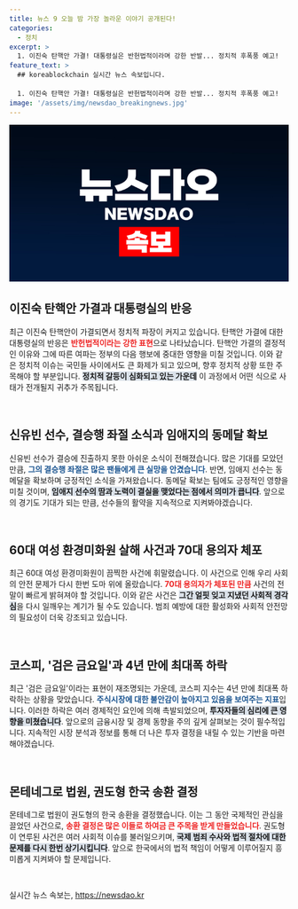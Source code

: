 ```yaml
---
title: 뉴스 9 오늘 밤 가장 놀라운 이야기 공개된다!
categories:
  - 정치
excerpt: >
  1. 이진숙 탄핵안 가결! 대통령실은 반헌법적이라며 강한 반발... 정치적 후폭풍 예고!     2. 신유빈 결승행 좌절! 하지만 임애지는 동메달로 기쁨을 안았다, 스포츠의 드라마는 계속된다!  3. 60대 여성 환경미화원이 살해당했다! 70대 용의자가 체포되며 충격의 진실이 밝혀질까?  4. 검은 금요일의 충격! 코스피 4년 만에 최대폭 하락, 투자자들은 불안에 떨고 있다!  5. 몬테네그로 법원, 권도형 한국 송환 결정! 그의 향후 행보에 이목이 집중된다!
feature_text: >
  ## koreablockchain 실시간 뉴스 속보입니다.

  1. 이진숙 탄핵안 가결! 대통령실은 반헌법적이라며 강한 반발... 정치적 후폭풍 예고!     2. 신유빈 결승행 좌절! 하지만 임애지는 동메달로 기쁨을 안았다, 스포츠의 드라마는 계속된다!  3. 60대 여성 환경미화원이 살해당했다! 70대 용의자가 체포되며 충격의 진실이 밝혀질까?  4. 검은 금요일의 충격! 코스피 4년 만에 최대폭 하락, 투자자들은 불안에 떨고 있다!  5. 몬테네그로 법원, 권도형 한국 송환 결정! 그의 향후 행보에 이목이 집중된다!
image: '/assets/img/newsdao_breakingnews.jpg'
---
```


<p><img src="/assets/img/newsdao_breakingnews.jpg" alt="koreablockchain 속보" /></p>

<h2 data-ke-size="size26">이진숙 탄핵안 가결과 대통령실의 반응</h2>

<p data-ke-size="size16">최근 이진숙 탄핵안이 가결되면서 정치적 파장이 커지고 있습니다. 탄핵안 가결에 대한 대통령실의 반응은 <b><span style="color: #ee2323;">반헌법적이라는 강한 표현</span></b>으로 나타났습니다. 탄핵안 가결의 결정적인 이유와 그에 따른 여파는 정부의 다음 행보에 중대한 영향을 미칠 것입니다. 이와 같은 정치적 이슈는 국민들 사이에서도 큰 화제가 되고 있으며, 향후 정치적 상황 또한 주목해야 할 부분입니다. <b><span style="background-color: #21538527;">정치적 갈등이 심화되고 있는 가운데</span></b> 이 과정에서 어떤 식으로 사태가 전개될지 귀추가 주목됩니다.</p>

<p data-ke-size="size16">&nbsp;</p>

<h2 data-ke-size="size26">신유빈 선수, 결승행 좌절 소식과 임애지의 동메달 확보</h2>

<p data-ke-size="size16">신유빈 선수가 결승에 진출하지 못한 아쉬운 소식이 전해졌습니다. 많은 기대를 모았던 만큼, <b><span style="color: #1a5490;">그의 결승행 좌절은 많은 팬들에게 큰 실망을 안겼습니다</span></b>. 반면, 임애지 선수는 동메달을 확보하며 긍정적인 소식을 가져왔습니다. 동메달 확보는 팀에도 긍정적인 영향을 미칠 것이며, <b><span style="background-color: #21538527;">임애지 선수의 땀과 노력이 결실을 맺었다는 점에서 의미가 큽니다</span></b>. 앞으로의 경기도 기대가 되는 만큼, 선수들의 활약을 지속적으로 지켜봐야겠습니다.</p>

<p data-ke-size="size16">&nbsp;</p>

<h2 data-ke-size="size26">60대 여성 환경미화원 살해 사건과 70대 용의자 체포</h2>

<p data-ke-size="size16">최근 60대 여성 환경미화원이 끔찍한 사건에 휘말렸습니다. 이 사건으로 인해 우리 사회의 안전 문제가 다시 한번 도마 위에 올랐습니다. <b><span style="color: #ee2323;">70대 용의자가 체포된 만큼</span></b> 사건의 전말이 빠르게 밝혀져야 할 것입니다. 이와 같은 사건은 <b><span style="background-color: #21538527;">그간 얼핏 잊고 지냈던 사회적 경각심</span></b>을 다시 일깨우는 계기가 될 수도 있습니다. 범죄 예방에 대한 활성화와 사회적 안전망의 필요성이 더욱 강조되고 있습니다.</p>

<p data-ke-size="size16">&nbsp;</p>

<h2 data-ke-size="size26">코스피, '검은 금요일'과 4년 만에 최대폭 하락</h2>

<p data-ke-size="size16">최근 '검은 금요일'이라는 표현이 재조명되는 가운데, 코스피 지수는 4년 만에 최대폭 하락하는 상황을 맞았습니다. <b><span style="color: #1a5490;">주식시장에 대한 불안감이 높아지고 있음을 보여주는 지표</span></b>입니다. 이러한 하락은 여러 경제적인 요인에 의해 촉발되었으며, <b><span style="background-color: #21538527;">투자자들의 심리에 큰 영향을 미쳤습니다</span></b>. 앞으로의 금융시장 및 경제 동향을 주의 깊게 살펴보는 것이 필수적입니다. 지속적인 시장 분석과 정보를 통해 더 나은 투자 결정을 내릴 수 있는 기반을 마련해야겠습니다.</p>

<p data-ke-size="size16">&nbsp;</p>

<h2 data-ke-size="size26">몬테네그로 법원, 권도형 한국 송환 결정</h2>

<p data-ke-size="size16">몬테네그로 법원이 권도형의 한국 송환을 결정했습니다. 이는 그 동안 국제적인 관심을 끌었던 사건으로, <b><span style="color: #ee2323;">송환 결정은 많은 이들로 하여금 큰 주목을 받게 만들었습니다</span></b>. 권도형이 연루된 사건은 여러 사회적 이슈를 불러일으키며, <b><span style="background-color: #21538527;">국제 범죄 수사와 법적 절차에 대한 문제를 다시 한번 상기시킵니다</span></b>. 앞으로 한국에서의 법적 책임이 어떻게 이루어질지 흥미롭게 지켜봐야 할 문제입니다.</p>

<p data-ke-size="size16">&nbsp;</p>
실시간 뉴스 속보는, <a href="https://newsdao.kr" rel="dofollow">https://newsdao.kr</a>


